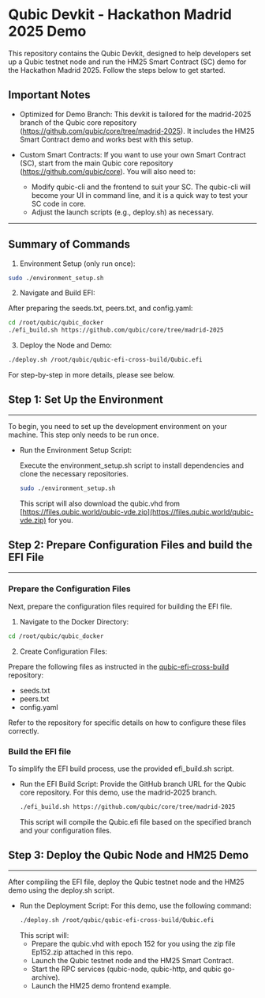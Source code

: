 # Qubic Devkit - Hackathon Madrid 2025 Demo

This repository contains the Qubic Devkit, designed to help developers set up a Qubic testnet node and run the HM25 Smart Contract (SC) demo for the Hackathon Madrid 2025. Follow the steps below to get started.

## Important Notes

* Optimized for Demo Branch:
  This devkit is tailored for the madrid-2025 branch of the Qubic core repository (https://github.com/qubic/core/tree/madrid-2025). It includes the HM25 Smart Contract demo and works best with this setup.

* Custom Smart Contracts:
  If you want to use your own Smart Contract (SC), start from the main Qubic core repository (https://github.com/qubic/core). You will also need to:
  * Modify qubic-cli and the frontend to suit your SC. The qubic-cli will become your UI in command line, and it is a quick way to test your SC code in core. 
  * Adjust the launch scripts (e.g., deploy.sh) as necessary.

---

## Summary of Commands

1. Environment Setup (only run once):
```bash
sudo ./environment_setup.sh
```
2. Navigate and Build EFI:
   
After preparing the seeds.txt, peers.txt, and config.yaml:
```bash
cd /root/qubic/qubic_docker
./efi_build.sh https://github.com/qubic/core/tree/madrid-2025
```
3. Deploy the Node and Demo:

```bash
./deploy.sh /root/qubic/qubic-efi-cross-build/Qubic.efi
```


For step-by-step in more details, please see below.

## Step 1: Set Up the Environment

---

To begin, you need to set up the development environment on your machine. This step only needs to be run once.

* Run the Environment Setup Script:

  Execute the environment_setup.sh script to install dependencies and clone the necessary repositories.
  ```bash
  sudo ./environment_setup.sh
  ```
  This script will also download the qubic.vhd from [https://files.qubic.world/qubic-vde.zip](https://files.qubic.world/qubic-vde.zip) for you. 

## Step 2: Prepare Configuration Files and build the EFI File

---
### Prepare the Configuration Files

Next, prepare the configuration files required for building the EFI file.

1. Navigate to the Docker Directory:

```bash
cd /root/qubic/qubic_docker
```

2. Create Configuration Files:

Prepare the following files as instructed in the [qubic-efi-cross-build](https://github.com/icyblob/qubic-efi-cross-build/tree/main) repository:
* seeds.txt
* peers.txt
* config.yaml

Refer to the repository for specific details on how to configure these files correctly.

### Build the EFI file

To simplify the EFI build process, use the provided efi_build.sh script.
* Run the EFI Build Script:
  Provide the GitHub branch URL for the Qubic core repository. For this demo, use the madrid-2025 branch.

  ```bash
  ./efi_build.sh https://github.com/qubic/core/tree/madrid-2025
  ```

  This script will compile the Qubic.efi file based on the specified branch and your configuration files.

## Step 3: Deploy the Qubic Node and HM25 Demo

---
After compiling the EFI file, deploy the Qubic testnet node and the HM25 demo using the deploy.sh script.
* Run the Deployment Script:
  For this demo, use the following command:
  ```bash
  ./deploy.sh /root/qubic/qubic-efi-cross-build/Qubic.efi
  ```
  This script will:
  * Prepare the qubic.vhd with epoch 152 for you using the zip file Ep152.zip attached in this repo.
  * Launch the Qubic testnet node and the HM25 Smart Contract.
  * Start the RPC services (qubic-node, qubic-http, and qubic go-archive).
  * Launch the HM25 demo frontend example.
